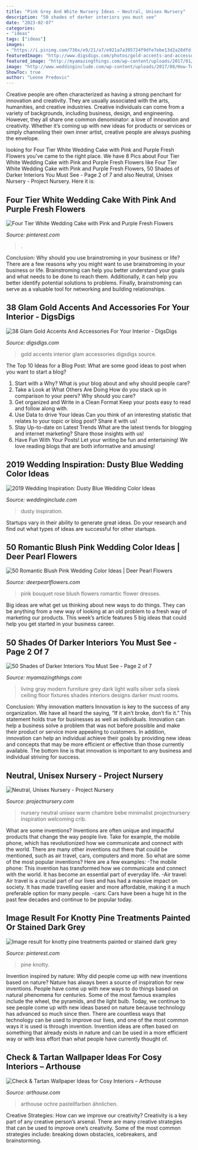 ```yaml
---
title: "Pink Grey And White Nursery Ideas ~ Neutral, Unisex Nursery"
description: "50 shades of darker interiors you must see"
date: "2023-02-07"
categories:
- "ideas"
tags: ["ideas"]
images:
- "https://i.pinimg.com/736x/e9/21/a7/e921a7a395724f9dfe7ebe13d2a28dfd.jpg"
featuredImage: "http://www.digsdigs.com/photos/gold-accents-and-accessories-for-your-interior-21.jpg"
featured_image: "http://myamazingthings.com/wp-content/uploads/2017/01/dark-grey-living-room-furniture-74-stylish-mod.jpg"
image: "http://www.weddinginclude.com/wp-content/uploads/2017/08/How-To-Create-A-Beautiful-Dusty-Blue-Wedding.jpg"
ShowToc: true
author: "Leone Predovic"
---
```



Creative people are often characterized as having a strong penchant for innovation and creativity. They are usually associated with the arts, humanities, and creative industries. Creative individuals can come from a variety of backgrounds, including business, design, and engineering. However, they all share one common denominator: a love of innovation and creativity. Whether it’s coming up with new ideas for products or services or simply channeling their own inner artist, creative people are always pushing the envelope.

	

		
looking for Four Tier White Wedding Cake with Pink and Purple Fresh Flowers you've came to the right place. We have 8 Pics about Four Tier White Wedding Cake with Pink and Purple Fresh Flowers like Four Tier White Wedding Cake with Pink and Purple Fresh Flowers, 50 Shades of Darker Interiors You Must See - Page 2 of 7 and also Neutral, Unisex Nursery - Project Nursery. Here it is:
		
    
## Four Tier White Wedding Cake With Pink And Purple Fresh Flowers

<img loading=lazy src="https://i.pinimg.com/736x/7f/5c/48/7f5c48427782b39b8e4fecab89ba5201.jpg" onerror="this.onerror=null;this.src='https://tse1.mm.bing.net/th?id=OIP.4bQydALk2smwBX2H64cnaAHaJQ&amp;pid=15.1';" alt="Four Tier White Wedding Cake with Pink and Purple Fresh Flowers">

_Source: pinterest.com_

>. 

	

Conclusion: Why should you use brainstroming in your business or life?
There are a few reasons why you might want to use brainstroming in your business or life. Brainstroming can help you better understand your goals and what needs to be done to reach them. Additionally, it can help you better identify potential solutions to problems. Finally, brainstroming can serve as a valuable tool for networking and building relationships.

    
## 38 Glam Gold Accents And Accessories For Your Interior - DigsDigs

<img loading=lazy src="http://www.digsdigs.com/photos/gold-accents-and-accessories-for-your-interior-21.jpg" onerror="this.onerror=null;this.src='https://tse4.mm.bing.net/th?id=OIP.We9RT9O-ixIiE-2rg9h7JAHaLL&amp;pid=15.1';" alt="38 Glam Gold Accents And Accessories For Your Interior - DigsDigs">

_Source: digsdigs.com_

>gold accents interior glam accessories digsdigs source. 

	

The Top 10 Ideas for a Blog Post: What are some good ideas to post when you want to start a blog?
1. Start with a Why?
What is your blog about and why should people care? 
2. Take a Look at What Others Are Doing
How do you stack up in comparison to your peers? Why should you care? 
3. Get organized and Write in a Clean Format
Keep your posts easy to read and follow along with. 
4. Use Data to drive Your Ideas
Can you think of an interesting statistic that relates to your topic or blog post? Share it with us! 
5. Stay Up-to-date on Latest Trends
What are the latest trends for blogging and internet marketing? Share those insights with us! 
6. Have Fun With Your Posts!
Let your writing be fun and entertaining! We love reading blogs that are both informative and amusing!

    
## 2019 Wedding Inspiration: Dusty Blue Wedding Color Ideas

<img loading=lazy src="http://www.weddinginclude.com/wp-content/uploads/2017/08/How-To-Create-A-Beautiful-Dusty-Blue-Wedding.jpg" onerror="this.onerror=null;this.src='https://tse2.mm.bing.net/th?id=OIP.3Bc2sMpiIbn-xT5Yfx5eBAHaKD&amp;pid=15.1';" alt="2019 Wedding Inspiration: Dusty Blue Wedding Color Ideas">

_Source: weddinginclude.com_

>dusty inspiration. 

	

Startups vary in their ability to generate great ideas. Do your research and find out what types of ideas are successful for other startups.

    
## 50 Romantic Blush Pink Wedding Color Ideas | Deer Pearl Flowers

<img loading=lazy src="http://www.deerpearlflowers.com/wp-content/uploads/2015/06/Pink-rose-wedding-bouquet.jpg" onerror="this.onerror=null;this.src='https://tse3.mm.bing.net/th?id=OIP.B75JC7UsK3SnE6J-G9MeNQHaK8&amp;pid=15.1';" alt="50 Romantic Blush Pink Wedding Color Ideas | Deer Pearl Flowers">

_Source: deerpearlflowers.com_

>pink bouquet rose blush flowers romantic flower dresses. 

	

Big ideas are what get us thinking about new ways to do things. They can be anything from a new way of looking at an old problem to a fresh way of marketing our products. This week’s article features 5 big ideas that could help you get started in your business career.

    
## 50 Shades Of Darker Interiors You Must See - Page 2 Of 7

<img loading=lazy src="http://myamazingthings.com/wp-content/uploads/2017/01/dark-grey-living-room-furniture-74-stylish-mod.jpg" onerror="this.onerror=null;this.src='https://tse1.mm.bing.net/th?id=OIP.vgxtJEpIUbti4MLnO0BnqgHaE7&amp;pid=15.1';" alt="50 Shades of Darker Interiors You Must See - Page 2 of 7">

_Source: myamazingthings.com_

>living gray modern furniture grey dark light walls silver sofa sleek ceiling floor fixtures shades interiors designs darker must rooms. 

	

Conclusion: Why innovation matters
Innovation is key to the success of any organization. We have all heard the saying, “If it ain’t broke, don’t fix it.” This statement holds true for businesses as well as individuals. Innovation can help a business solve a problem that was not before possible and make their product or service more appealing to customers. In addition, innovation can help an individual achieve their goals by providing new ideas and concepts that may be more efficient or effective than those currently available. The bottom line is that innovation is important to any business and individual striving for success.

    
## Neutral, Unisex Nursery - Project Nursery

<img loading=lazy src="https://projectnursery.com/wp-content/uploads/2013/08/MG_1127.jpg" onerror="this.onerror=null;this.src='https://tse2.mm.bing.net/th?id=OIP.1e8jXb-vxGNJ5KXQ0JoNagHaLH&amp;pid=15.1';" alt="Neutral, Unisex Nursery - Project Nursery">

_Source: projectnursery.com_

>nursery neutral unisex warm chambre bebe minimalist projectnursery inspiration welcoming crib. 

	

What are some inventions?
Inventions are often unique and impactful products that change the way people live. Take for example, the mobile phone, which has revolutionized how we communicate and connect with the world. There are many other inventions out there that could be mentioned, such as air travel, cars, computers and more. So what are some of the most popular inventions? Here are a few examples: 
-The mobile phone: This invention has transformed how we communicate and connect with the world. It has become an essential part of everyday life. 
-Air travel: Air travel is a crucial part of our lives and has had a massive impact on society. It has made travelling easier and more affordable, making it a much preferable option for many people. 
-cars: Cars have been a huge hit in the past few decades and continue to be popular today.

    
## Image Result For Knotty Pine Treatments Painted Or Stained Dark Grey

<img loading=lazy src="https://i.pinimg.com/736x/e9/21/a7/e921a7a395724f9dfe7ebe13d2a28dfd.jpg" onerror="this.onerror=null;this.src='https://tse4.mm.bing.net/th?id=OIP.ONkKkhNz41XXa2UzkT3KHAAAAA&amp;pid=15.1';" alt="Image result for knotty pine treatments painted or stained dark grey">

_Source: pinterest.com_

>pine knotty. 

	

Invention inspired by nature: Why did people come up with new inventions based on nature?
Nature has always been a source of inspiration for new inventions. People have come up with new ways to do things based on natural phenomena for centuries. Some of the most famous examples include the wheel, the pyramids, and the light bulb. Today, we continue to see people come up with new ideas based on nature because technology has advanced so much since then. There are countless ways that technology can be used to improve our lives, and one of the most common ways it is used is through invention. Invention ideas are often based on something that already exists in nature and can be used in a more efficient way or with less effort than what people have currently thought of.

    
## Check &amp; Tartan Wallpaper Ideas For Cosy Interiors – Arthouse

<img loading=lazy src="http://cdn.shopify.com/s/files/1/0252/5246/2637/articles/5c76fe2ade77fe547900003b_1024x1024.jpg?v=1600674707" onerror="this.onerror=null;this.src='https://tse2.mm.bing.net/th?id=OIP.6PQJ9p7U4geQtV2kBS5tNAHaHV&amp;pid=15.1';" alt="Check &amp; Tartan Wallpaper Ideas for Cosy Interiors – Arthouse">

_Source: arthouse.com_

>arthouse ochre pastellfarben ähnlichen. 

	

Creative Strategies: How can we improve our creativity?
Creativity is a key part of any creative person’s arsenal. There are many creative strategies that can be used to improve one’s creativity. Some of the most common strategies include: breaking down obstacles, icebreakers, and brainstorming.

